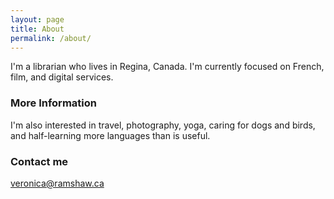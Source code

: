 ```yaml
---
layout: page
title: About
permalink: /about/
---
```


I'm a librarian who lives in Regina, Canada. I'm currently focused on French, film, and digital services.

### More Information

I'm also interested in travel, photography, yoga, caring for dogs and birds, and half-learning more languages than is useful.

### Contact me

[veronica@ramshaw.ca](mailto:veronica@ramshaw.ca)
